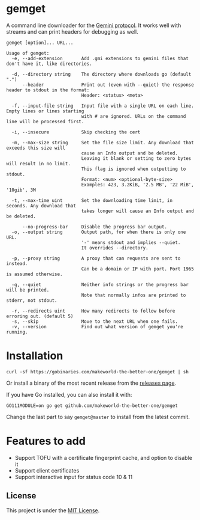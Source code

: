 # gemget

A command line downloader for the [Gemini protocol](https://gemini.circumlunar.space/).
It works well with streams and can print headers for debugging as well.

```
gemget [option]... URL...

Usage of gemget:
  -e, --add-extension       Add .gmi extensions to gemini files that don't have it, like directories.
                            
  -d, --directory string    The directory where downloads go (default ".")
      --header              Print out (even with --quiet) the response header to stdout in the format:
                            Header: <status> <meta>
                            
  -f, --input-file string   Input file with a single URL on each line. Empty lines or lines starting
                            with # are ignored. URLs on the command line will be processed first.
                            
  -i, --insecure            Skip checking the cert
                            
  -m, --max-size string     Set the file size limit. Any download that exceeds this size will
                            cause an Info output and be deleted.
                            Leaving it blank or setting to zero bytes will result in no limit.
                            This flag is ignored when outputting to stdout.
                            Format: <num> <optional-byte-size>
                            Examples: 423, 3.2KiB, '2.5 MB', '22 MiB', '10gib', 3M
                            
  -t, --max-time uint       Set the downloading time limit, in seconds. Any download that
                            takes longer will cause an Info output and be deleted.
                            
      --no-progress-bar     Disable the progress bar output.
  -o, --output string       Output path, for when there is only one URL.
                            '-' means stdout and implies --quiet.
                            It overrides --directory.
                            
  -p, --proxy string        A proxy that can requests are sent to instead.
                            Can be a domain or IP with port. Port 1965 is assumed otherwise.
                            
  -q, --quiet               Neither info strings or the progress bar will be printed.
                            Note that normally infos are printed to stderr, not stdout.
                            
  -r, --redirects uint      How many redirects to follow before erroring out. (default 5)
  -s, --skip                Move to the next URL when one fails.
  -v, --version             Find out what version of gemget you're running.
```

# Installation
```
curl -sf https://gobinaries.com/makeworld-the-better-one/gemget | sh
```
Or install a binary of the most recent release from the [releases page](https://github.com/makeworld-the-better-one/gemget/releases/).

If you have Go installed, you can also install it with:
```
GO111MODULE=on go get github.com/makeworld-the-better-one/gemget
```
Change the last part to say `gemget@master` to install from the latest commit.

# Features to add
- Support TOFU with a certificate fingerprint cache, and option to disable it
- Support client certificates
- Support interactive input for status code 10 & 11

## License
This project is under the [MIT License](./LICENSE).

